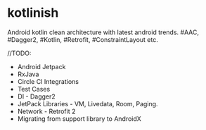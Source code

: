 # kotlinish
Android kotlin clean architecture with latest android trends. #AAC, #Dagger2, #Kotlin, #Retrofit, #ConstraintLayout etc.

//TODO:
<ul>
 <li>Android Jetpack</li>
 <li>RxJava</li>
<li>Circle CI Integrations</li>
<li>Test Cases</li>
<li>DI - Dagger2</li>
<li>JetPack Libraries - VM, Livedata, Room, Paging.</li>
<li>Network - Retrofit 2</li>
<li>Migrating from support library to AndroidX</li>
</ul>

